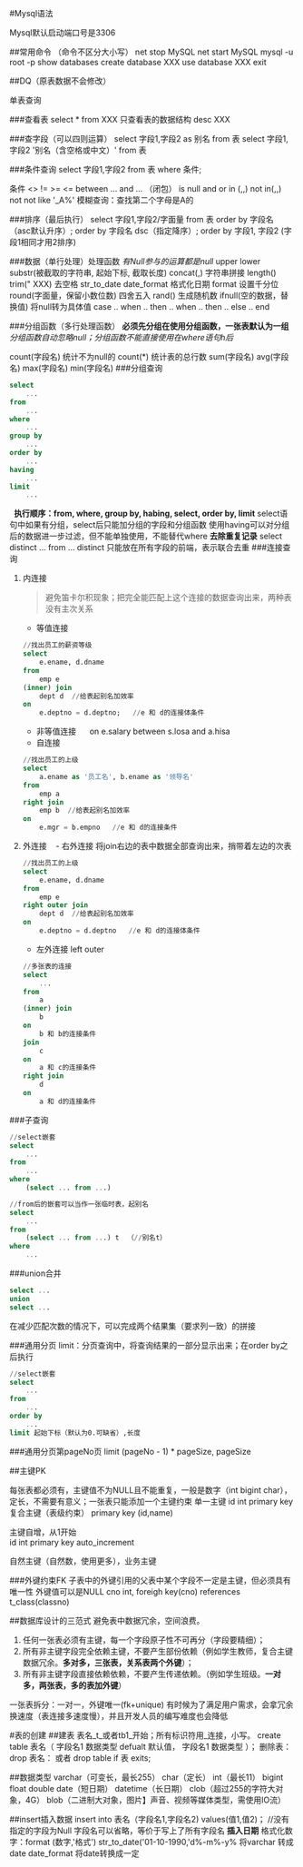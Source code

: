 #Mysql语法

Mysql默认启动端口号是3306

##常用命令
（命令不区分大小写）
net stop MySQL
net start MySQL
mysql -u root -p
show databases
create database XXX
use database XXX
exit

##DQ（原表数据不会修改）

单表查询

###查看表
select * from XXX
只查看表的数据结构
desc XXX

###查字段（可以四则运算）
select 字段1,字段2 as 别名 from 表
select 字段1,字段2 '别名（含空格或中文）' from 表

###条件查询
select 字段1,字段2
from 表
where 条件;

条件
<> != >= <= between ... and ... （闭包）
is null
and or 
in (,,) not in(,,)
not not
like '_A%'  模糊查询：查找第二个字母是A的

###排序（最后执行）
select 字段1,字段2/字面量
from 表
order by 字段名 （asc默认升序）;
order by 字段名 dsc（指定降序）;
order by 字段1, 字段2 (字段1相同才用2排序)

###数据（单行处理）处理函数
*有Null参与的运算都是null*
upper lower
substr(被截取的字符串, 起始下标, 截取长度)
concat(,) 字符串拼接
length()
trim(" XXX) 去空格
str_to_date
date_format 格式化日期
format 设置千分位
round(字面量，保留小数位数) 四舍五入
rand() 生成随机数
ifnull(空的数据，替换值) 将null转为具体值
case .. when .. then .. when .. then .. else .. end 

###分组函数（多行处理函数）
**必须先分组在使用分组函数，一张表默认为一组**
*分组函数自动忽略null；分组函数不能直接使用在where语句h后*

count(字段名) 统计不为null的  count(*) 统计表的总行数
sum(字段名)
avg(字段名)
max(字段名)
min(字段名)
###分组查询
```sql
select
    ...
from
    ...
where
    ... 
group by
    ...
order by
    ...
having
    ...
limit
    ...
```
 
**执行顺序：from, where, group by, habing, select, order by, limit**
select语句中如果有分组，select后只能加分组的字段和分组函数
使用having可以对分组后的数据进一步过滤，但不能单独使用，不能替代where
**去除重复记录**
select distinct ... from ...
distinct 只能放在所有字段的前端，表示联合去重
###连接查询
1. 内连接
   >避免笛卡尔积现象；把完全能匹配上这个连接的数据查询出来，两种表没有主次关系

    - 等值连接
    ```sql
    //找出员工的薪资等级
    select
        e.ename, d.dname
    from
        emp e
    (inner) join
        dept d  //给表起别名加效率
    on
        e.deptno = d.deptno;   //e 和 d的连接体条件
    ```

    - 非等值连接
     on e.salary between s.losa and a.hisa
   - 自连接
    ```sql
    //找出员工的上级
    select
        a.ename as '员工名', b.ename as '领导名'
    from
        emp a
    right join
        emp b  //给表起别名加效率
    on
        e.mgr = b.empno   //e 和 d的连接条件
    ```

1. 外连接
   - 右外连接 将join右边的表中数据全部查询出来，捎带着左边的次表
    ```sql
    //找出员工的上级
    select
        e.ename, d.dname
    from
        emp e
    right outer join
        dept d  //给表起别名加效率
    on
        e.deptno = d.deptno   //e 和 d的连接体条件
    ```
    - 左外连接 left outer
    ```sql
    //多张表的连接
    select
        ...
    from
        a
    (inner) join
        b
    on
        b 和 b的连接条件
    join
        c
    on
        a 和 c的连接条件
    right join
        d
    on
        a 和 d的连接条件
    ```

###子查询
```sql
//select嵌套
select
    ...
from
    ...
where
    (select ... from ...)

```

```sql
//from后的嵌套可以当作一张临时表，起别名
select
    ...
from
    (select ... from ...) t  （//别名t）
where
    ...

```

###union合并
```sql
select ...
union
select ...
```

在减少匹配次数的情况下，可以完成两个结果集（要求列一致）的拼接

###通用分页
limit：分页查询中，将查询结果的一部分显示出来；在order by之后执行
```sql
//select嵌套
select
    ...
from
    ...
order by
    ...
limit 起始下标（默认为0.可缺省）,长度
```
###通用分页第pageNo页
limit  (pageNo - 1) * pageSize, pageSize

##主键PK

每张表都必须有，主键值不为NULL且不能重复，一般是数字（int bigint char），定长，不需要有意义；一张表只能添加一个主键约束
单一主键
id int primary key
复合主键（表级约束）
primary key (id,name)

主键自增，从1开始                   
id int primary key auto_increment

自然主键（自然数，使用更多），业务主键

###外键约束FK
子表中的外键引用的父表中某个字段不一定是主键，但必须具有唯一性
外键值可以是NULL
cno int,
foreigh key(cno) references t_class(classno)

##数据库设计的三范式
避免表中数据冗余，空间浪费。
1. 任何一张表必须有主键，每一个字段原子性不可再分（字段要精细）；
2. 所有非主键字段完全依赖主键，不要产生部份依赖（例如学生教师，复合主键数据冗余。**多对多，三张表，关系表两个外键**）；
3. 所有非主键字段直接依赖依赖，不要产生传递依赖。（例如学生班级。**一对多，两张表，多的表加外键**）

一张表拆分：一对一，外键唯一(fk+unique)
有时候为了满足用户需求，会拿冗余换速度（表连接多速度慢），并且开发人员的编写难度也会降低

#表的创建
##建表
表名_t_或者tb1_开始；所有标识符用_连接，小写。
create table 表名（
    字段名1 数据类型 defualt 默认值，
    字段名1 数据类型
）；
删除表：drop 表名： 或者 drop table if 表 exits;

##数据类型
varchar（可变长，最长255）
char（定长）
int（最长11） bigint float double 
date（短日期） datetime（长日期）
clob（超过255的字符大对象，4G） blob（二进制大对象，图片】声音、视频等媒体类型，需使用IO流）


##insert插入数据
insert  into 表名（字段名1,字段名2) values(值1,值2)；  //没有指定的字段为Null
字段名可以省略，等价于写上了所有字段名
**插入日期**
格式化数字：format (数字,'格式')
str_to_date('01-10-1990,'d%-m%-y% 将varchar 转成date
date_format 将date转换成一定

